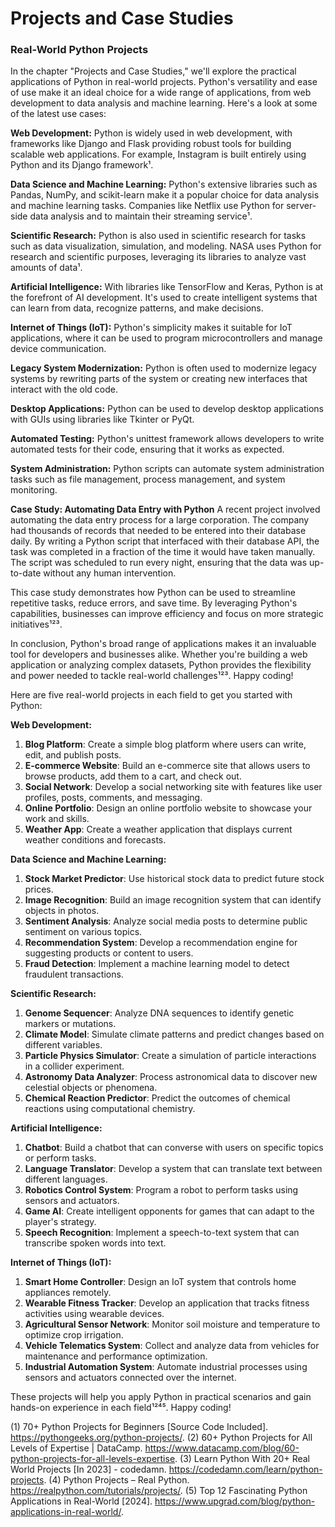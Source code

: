 # Projects and Case Studies

### Real-World Python Projects
In the chapter "Projects and Case Studies," we'll explore the practical applications of Python in real-world projects. Python's versatility and ease of use make it an ideal choice for a wide range of applications, from web development to data analysis and machine learning. Here's a look at some of the latest use cases:

**Web Development:**
Python is widely used in web development, with frameworks like Django and Flask providing robust tools for building scalable web applications. For example, Instagram is built entirely using Python and its Django framework¹.

**Data Science and Machine Learning:**
Python's extensive libraries such as Pandas, NumPy, and scikit-learn make it a popular choice for data analysis and machine learning tasks. Companies like Netflix use Python for server-side data analysis and to maintain their streaming service¹.

**Scientific Research:**
Python is also used in scientific research for tasks such as data visualization, simulation, and modeling. NASA uses Python for research and scientific purposes, leveraging its libraries to analyze vast amounts of data¹.

**Artificial Intelligence:**
With libraries like TensorFlow and Keras, Python is at the forefront of AI development. It's used to create intelligent systems that can learn from data, recognize patterns, and make decisions.

**Internet of Things (IoT):**
Python's simplicity makes it suitable for IoT applications, where it can be used to program microcontrollers and manage device communication.

**Legacy System Modernization:**
Python is often used to modernize legacy systems by rewriting parts of the system or creating new interfaces that interact with the old code.

**Desktop Applications:**
Python can be used to develop desktop applications with GUIs using libraries like Tkinter or PyQt.

**Automated Testing:**
Python's unittest framework allows developers to write automated tests for their code, ensuring that it works as expected.

**System Administration:**
Python scripts can automate system administration tasks such as file management, process management, and system monitoring.

**Case Study: Automating Data Entry with Python**
A recent project involved automating the data entry process for a large corporation. The company had thousands of records that needed to be entered into their database daily. By writing a Python script that interfaced with their database API, the task was completed in a fraction of the time it would have taken manually. The script was scheduled to run every night, ensuring that the data was up-to-date without any human intervention.

This case study demonstrates how Python can be used to streamline repetitive tasks, reduce errors, and save time. By leveraging Python's capabilities, businesses can improve efficiency and focus on more strategic initiatives¹²³.

In conclusion, Python's broad range of applications makes it an invaluable tool for developers and businesses alike. Whether you're building a web application or analyzing complex datasets, Python provides the flexibility and power needed to tackle real-world challenges¹²³. Happy coding!


Here are five real-world projects in each field to get you started with Python:

**Web Development:**
1. **Blog Platform**: Create a simple blog platform where users can write, edit, and publish posts.
2. **E-commerce Website**: Build an e-commerce site that allows users to browse products, add them to a cart, and check out.
3. **Social Network**: Develop a social networking site with features like user profiles, posts, comments, and messaging.
4. **Online Portfolio**: Design an online portfolio website to showcase your work and skills.
5. **Weather App**: Create a weather application that displays current weather conditions and forecasts.

**Data Science and Machine Learning:**
1. **Stock Market Predictor**: Use historical stock data to predict future stock prices.
2. **Image Recognition**: Build an image recognition system that can identify objects in photos.
3. **Sentiment Analysis**: Analyze social media posts to determine public sentiment on various topics.
4. **Recommendation System**: Develop a recommendation engine for suggesting products or content to users.
5. **Fraud Detection**: Implement a machine learning model to detect fraudulent transactions.

**Scientific Research:**
1. **Genome Sequencer**: Analyze DNA sequences to identify genetic markers or mutations.
2. **Climate Model**: Simulate climate patterns and predict changes based on different variables.
3. **Particle Physics Simulator**: Create a simulation of particle interactions in a collider experiment.
4. **Astronomy Data Analyzer**: Process astronomical data to discover new celestial objects or phenomena.
5. **Chemical Reaction Predictor**: Predict the outcomes of chemical reactions using computational chemistry.

**Artificial Intelligence:**
1. **Chatbot**: Build a chatbot that can converse with users on specific topics or perform tasks.
2. **Language Translator**: Develop a system that can translate text between different languages.
3. **Robotics Control System**: Program a robot to perform tasks using sensors and actuators.
4. **Game AI**: Create intelligent opponents for games that can adapt to the player's strategy.
5. **Speech Recognition**: Implement a speech-to-text system that can transcribe spoken words into text.

**Internet of Things (IoT):**
1. **Smart Home Controller**: Design an IoT system that controls home appliances remotely.
2. **Wearable Fitness Tracker**: Develop an application that tracks fitness activities using wearable devices.
3. **Agricultural Sensor Network**: Monitor soil moisture and temperature to optimize crop irrigation.
4. **Vehicle Telematics System**: Collect and analyze data from vehicles for maintenance and performance optimization.
5. **Industrial Automation System**: Automate industrial processes using sensors and actuators connected over the internet.

These projects will help you apply Python in practical scenarios and gain hands-on experience in each field¹²⁴⁵. Happy coding!

(1) 70+ Python Projects for Beginners [Source Code Included]. https://pythongeeks.org/python-projects/.
(2) 60+ Python Projects for All Levels of Expertise | DataCamp. https://www.datacamp.com/blog/60-python-projects-for-all-levels-expertise.
(3) Learn Python With 20+ Real World Projects [In 2023] - codedamn. https://codedamn.com/learn/python-projects.
(4) Python Projects – Real Python. https://realpython.com/tutorials/projects/.
(5) Top 12 Fascinating Python Applications in Real-World [2024]. https://www.upgrad.com/blog/python-applications-in-real-world/.